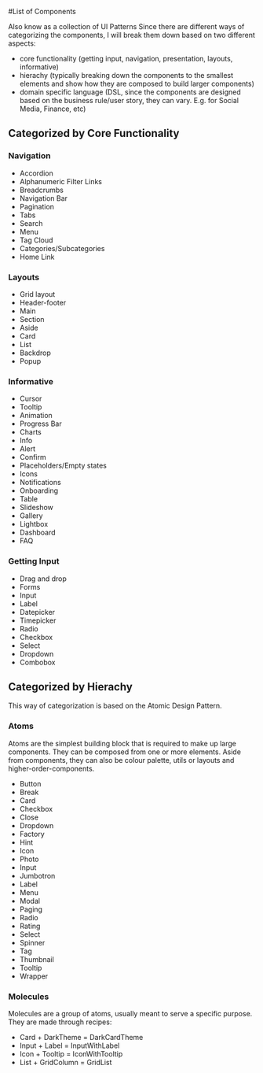 #List of Components

Also know as a collection of UI Patterns
Since there are different ways of categorizing the components, I will break them down based on two different aspects:
+ core functionality (getting input, navigation, presentation, layouts, informative)
+ hierachy (typically breaking down the components to the smallest elements and show how they are composed to build larger components)
+ domain specific language (DSL, since the components are designed based on the business rule/user story, they can vary. E.g. for Social Media, Finance, etc)


## Categorized by Core Functionality
### Navigation
+ Accordion
+ Alphanumeric Filter Links
+ Breadcrumbs
+ Navigation Bar
+ Pagination
+ Tabs
+ Search
+ Menu
+ Tag Cloud
+ Categories/Subcategories
+ Home Link


### Layouts
+ Grid layout
+ Header-footer
+ Main
+ Section
+ Aside
+ Card
+ List
+ Backdrop
+ Popup

### Informative
+ Cursor
+ Tooltip
+ Animation
+ Progress Bar
+ Charts
+ Info
+ Alert
+ Confirm
+ Placeholders/Empty states
+ Icons
+ Notifications
+ Onboarding
+ Table
+ Slideshow
+ Gallery
+ Lightbox
+ Dashboard
+ FAQ

### Getting Input
+ Drag and drop
+ Forms
+ Input
+ Label
+ Datepicker
+ Timepicker
+ Radio
+ Checkbox
+ Select
+ Dropdown
+ Combobox


## Categorized by Hierachy

This way of categorization is based on the Atomic Design Pattern. 

### Atoms
Atoms are the simplest building block that is required to make up large components. They can be composed from one or more elements. Aside from components, they can also be colour palette, utils or layouts and higher-order-components. 

+ Button
+ Break
+ Card
+ Checkbox
+ Close
+ Dropdown
+ Factory
+ Hint
+ Icon
+ Photo
+ Input
+ Jumbotron
+ Label
+ Menu
+ Modal
+ Paging
+ Radio
+ Rating
+ Select
+ Spinner
+ Tag
+ Thumbnail
+ Tooltip
+ Wrapper

### Molecules
Molecules are a group of atoms, usually meant to serve a specific purpose. They are made through recipes:

+ Card + DarkTheme = DarkCardTheme
+ Input + Label = InputWithLabel
+ Icon + Tooltip = IconWithTooltip
+ List + GridColumn = GridList
